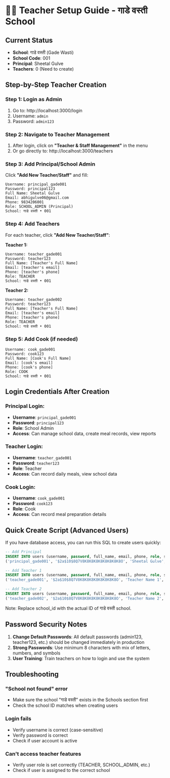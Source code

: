 # 👨‍🏫 Teacher Setup Guide - गाडे वस्ती School

## Current Status
- **School**: गाडे वस्ती (Gade Wasti)
- **School Code**: 001
- **Principal**: Sheetal Gulve
- **Teachers**: 0 (Need to create)

## Step-by-Step Teacher Creation

### Step 1: Login as Admin
1. Go to: http://localhost:3000/login
2. Username: `admin`
3. Password: `admin123`

### Step 2: Navigate to Teacher Management
1. After login, click on **"Teacher & Staff Management"** in the menu
2. Or go directly to: http://localhost:3000/teachers

### Step 3: Add Principal/School Admin
Click **"Add New Teacher/Staff"** and fill:

```
Username: principal_gade001
Password: principal123
Full Name: Sheetal Gulve
Email: abhigulve06@gmail.com
Phone: 9834206001
Role: SCHOOL_ADMIN (Principal)
School: गाडे वस्ती • 001
```

### Step 4: Add Teachers
For each teacher, click **"Add New Teacher/Staff"**:

**Teacher 1:**
```
Username: teacher_gade001
Password: teacher123
Full Name: [Teacher's Full Name]
Email: [teacher's email]
Phone: [teacher's phone]
Role: TEACHER
School: गाडे वस्ती • 001
```

**Teacher 2:**
```
Username: teacher_gade002
Password: teacher123
Full Name: [Teacher's Full Name]
Email: [teacher's email]
Phone: [teacher's phone]
Role: TEACHER
School: गाडे वस्ती • 001
```

### Step 5: Add Cook (if needed)
```
Username: cook_gade001
Password: cook123
Full Name: [Cook's Full Name]
Email: [cook's email]
Phone: [cook's phone]
Role: COOK
School: गाडे वस्ती • 001
```

## Login Credentials After Creation

### Principal Login:
- **Username**: `principal_gade001`
- **Password**: `principal123`
- **Role**: School Admin
- **Access**: Can manage school data, create meal records, view reports

### Teacher Login:
- **Username**: `teacher_gade001`
- **Password**: `teacher123`
- **Role**: Teacher
- **Access**: Can record daily meals, view school data

### Cook Login:
- **Username**: `cook_gade001`
- **Password**: `cook123`
- **Role**: Cook
- **Access**: Can record meal preparation details

## Quick Create Script (Advanced Users)

If you have database access, you can run this SQL to create users quickly:

```sql
-- Add Principal
INSERT INTO users (username, password, full_name, email, phone, role, school_id, active) VALUES
('principal_gade001', '$2a$10$8Q7V8K8K8K8K8K8K8K8K8O', 'Sheetal Gulve', 'abhigulve06@gmail.com', '9834206001', 'SCHOOL_ADMIN', 1, TRUE);

-- Add Teacher 1
INSERT INTO users (username, password, full_name, email, phone, role, school_id, active) VALUES
('teacher_gade001', '$2a$10$8Q7V8K8K8K8K8K8K8K8K8O', 'Teacher Name 1', 'teacher1@school.com', '9876543210', 'TEACHER', 1, TRUE);

-- Add Teacher 2
INSERT INTO users (username, password, full_name, email, phone, role, school_id, active) VALUES
('teacher_gade002', '$2a$10$8Q7V8K8K8K8K8K8K8K8K8O', 'Teacher Name 2', 'teacher2@school.com', '9876543211', 'TEACHER', 1, TRUE);
```

Note: Replace school_id with the actual ID of गाडे वस्ती school.

## Password Security Notes

1. **Change Default Passwords**: All default passwords (admin123, teacher123, etc.) should be changed immediately in production
2. **Strong Passwords**: Use minimum 8 characters with mix of letters, numbers, and symbols
3. **User Training**: Train teachers on how to login and use the system

## Troubleshooting

### "School not found" error
- Make sure the school "गाडे वस्ती" exists in the Schools section first
- Check the school ID matches when creating users

### Login fails
- Verify username is correct (case-sensitive)
- Verify password is correct
- Check if user account is active

### Can't access teacher features
- Verify user role is set correctly (TEACHER, SCHOOL_ADMIN, etc.)
- Check if user is assigned to the correct school